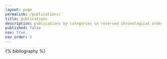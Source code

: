 ```yaml
---
layout: page
permalink: /publications/
title: publications
description: publications by categories in reversed chronological order. generated by jekyll-scholar.
published: false
nav: true
nav_order: 2
---
```


<!-- _pages/publications.md -->
<div class="publications">

{% bibliography %}

</div>
